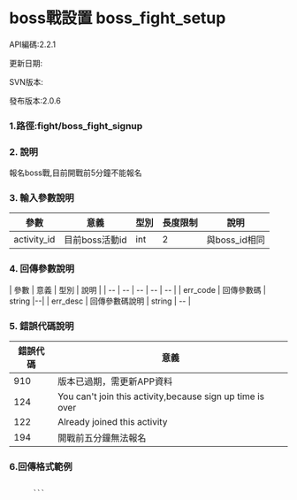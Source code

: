 # boss戰設置 boss_fight_setup


API編碼:2.2.1

更新日期:

SVN版本:

發布版本:2.0.6
### 1.路徑:fight/boss_fight_signup

### 2. 說明
報名boss戰,目前開戰前5分鐘不能報名
### 3. 輸入參數說明
| 參數 | 意義 | 型別 |長度限制| 說明 |
| -- | -- | -- | -- | -- |
|activity_id|目前boss活動id|int|2|與boss_id相同|


### 4. 回傳參數說明
| 參數 | 意義 | 型別 | 說明 |
| -- | -- | -- | -- | -- |
| err_code | 回傳參數碼 | string |--|
| err_desc | 回傳參數碼說明 | string | -- |


### 5. 錯誤代碼說明
|錯誤代碼|意義|
|--|--|
|910|版本已過期，需更新APP資料|
|124|You can't join this activity,because sign up time is over|
|122|Already joined this activity|
|194|開戰前五分鐘無法報名|




### 6.回傳格式範例

```

      ```





